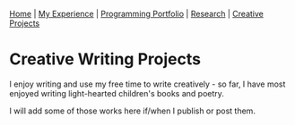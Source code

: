 [Home](index.md) | [My Experience](Experience.md) | [Programming Portfolio](portfolio.md) | [Research](Research.md) | [Creative Projects](Writing.md)    

# Creative Writing Projects  

I enjoy writing and use my free time to write creatively - so far, I have most enjoyed writing light-hearted children's books and poetry.    

I will add some of those works here if/when I publish or post them.  

